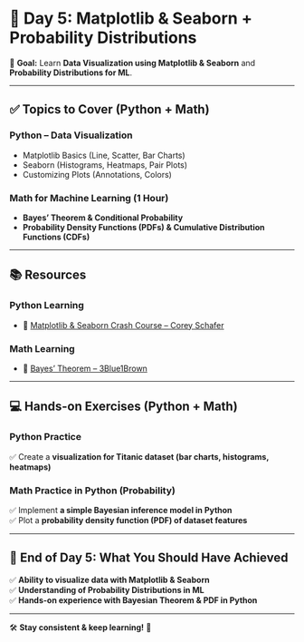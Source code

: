 # 🚀 Day 5: Matplotlib & Seaborn + Probability Distributions

🎯 **Goal:** Learn **Data Visualization using Matplotlib & Seaborn** and **Probability Distributions for ML**.

---

## ✅ Topics to Cover (Python + Math)

### **Python – Data Visualization**
- Matplotlib Basics (Line, Scatter, Bar Charts)
- Seaborn (Histograms, Heatmaps, Pair Plots)
- Customizing Plots (Annotations, Colors)

### **Math for Machine Learning (1 Hour)**
- **Bayes’ Theorem & Conditional Probability**
- **Probability Density Functions (PDFs) & Cumulative Distribution Functions (CDFs)**

---

## 📚 Resources

### **Python Learning**
- 🎥 [Matplotlib & Seaborn Crash Course – Corey Schafer](https://www.youtube.com/watch?v=5yFox2EYAkU)

### **Math Learning**
- 🎥 [Bayes’ Theorem – 3Blue1Brown](https://www.youtube.com/watch?v=HZGCoVF3YvM)

---

## 💻 Hands-on Exercises (Python + Math)

### **Python Practice**
✅ Create a **visualization for Titanic dataset (bar charts, histograms, heatmaps)**  

### **Math Practice in Python (Probability)**
✅ Implement **a simple Bayesian inference model in Python**  
✅ Plot a **probability density function (PDF) of dataset features**  

---

## 🎯 End of Day 5: What You Should Have Achieved
✅ **Ability to visualize data with Matplotlib & Seaborn**  
✅ **Understanding of Probability Distributions in ML**  
✅ **Hands-on experience with Bayesian Theorem & PDF in Python**  

---

🛠 **Stay consistent & keep learning!** 🚀
